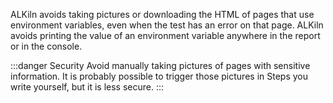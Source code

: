 ALKiln avoids taking pictures or downloading the HTML of pages that use environment variables, even when the test has an error on that page. ALKiln avoids printing the value of an environment variable anywhere in the report or in the console.

:::danger Security
Avoid manually taking pictures of pages with sensitive information. It is probably possible to trigger those pictures in Steps you write yourself, but it is less secure.
:::